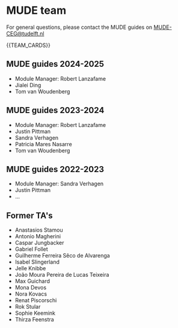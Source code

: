 # MUDE team

For general questions, please contact the MUDE guides on [MUDE-CEG@tudelft.nl](mailto:MUDE-CEG@tudelft.nl)

{{TEAM_CARDS}}

## MUDE guides 2024-2025
- Module Manager: Robert Lanzafame
- Jialei Ding
- Tom van Woudenberg

## MUDE guides 2023-2024
- Module Manager: Robert Lanzafame
- Justin Pittman
- Sandra Verhagen
- Patricia Mares Nasarre
- Tom van Woudenberg

## MUDE guides 2022-2023
- Module Manager: Sandra Verhagen
- Justin Pittman
- ...

## Former TA's
- Anastasios Stamou
- Antonio Magherini
- Caspar Jungbacker
- Gabriel Follet
- Guilherme Ferreira Sêco de Alvarenga
- Isabel Slingerland
- Jelle Knibbe
- João Moura Pereira de Lucas Teixeira
- Max Guichard
- Mona Devos
- Nora Kovacs
- Renat Piscorschi
- Rok Stular
- Sophie Keemink
- Thirza Feenstra
